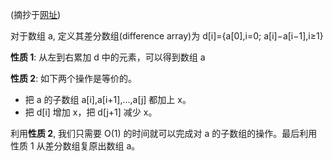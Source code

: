 (摘抄于[网址](https://leetcode.cn/problems/car-pooling/solutions/2550264/suan-fa-xiao-ke-tang-chai-fen-shu-zu-fu-9d4ra/))

对于数组 a, 定义其差分数组(difference array)为
d[i]={a[0],i=0; a[i]−a[i−1],i≥1}

**性质 1**: 从左到右累加 d 中的元素，可以得到数组 a

**性质 2**: 如下两个操作是等价的。

* 把 a 的子数组 a[i],a[i+1],…,a[j] 都加上 x。
* 把 d[i] 增加 x，把 d[j+1] 减少 x。

利用**性质 2**, 我们只需要 O(1) 的时间就可以完成对 a 的子数组的操作。最后利用性质 1 从差分数组复原出数组 a。 
​
  

​



